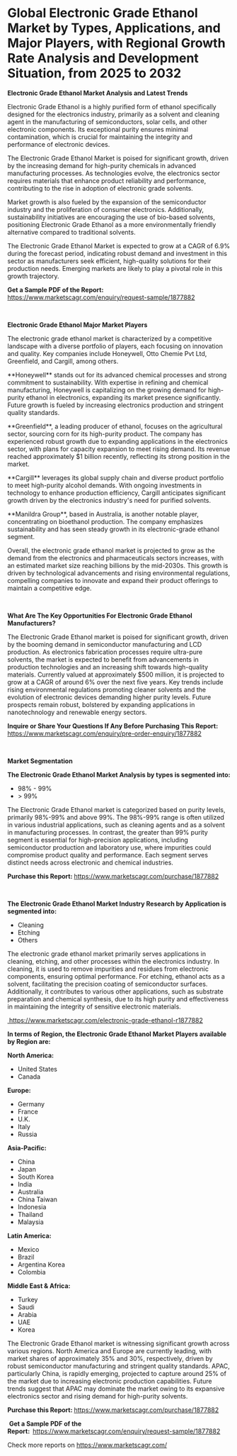 <p><h1>Global Electronic Grade Ethanol Market by Types, Applications, and Major Players, with Regional Growth Rate Analysis and Development Situation, from 2025 to 2032</h1></p><p><strong>Electronic Grade Ethanol Market Analysis and Latest Trends</strong></p>
<p><p>Electronic Grade Ethanol is a highly purified form of ethanol specifically designed for the electronics industry, primarily as a solvent and cleaning agent in the manufacturing of semiconductors, solar cells, and other electronic components. Its exceptional purity ensures minimal contamination, which is crucial for maintaining the integrity and performance of electronic devices.</p><p>The Electronic Grade Ethanol Market is poised for significant growth, driven by the increasing demand for high-purity chemicals in advanced manufacturing processes. As technologies evolve, the electronics sector requires materials that enhance product reliability and performance, contributing to the rise in adoption of electronic grade solvents. </p><p>Market growth is also fueled by the expansion of the semiconductor industry and the proliferation of consumer electronics. Additionally, sustainability initiatives are encouraging the use of bio-based solvents, positioning Electronic Grade Ethanol as a more environmentally friendly alternative compared to traditional solvents.</p><p>The Electronic Grade Ethanol Market is expected to grow at a CAGR of 6.9% during the forecast period, indicating robust demand and investment in this sector as manufacturers seek efficient, high-quality solutions for their production needs. Emerging markets are likely to play a pivotal role in this growth trajectory.</p></p>
<p><strong>Get a Sample PDF of the Report:&nbsp;</strong> <a href="https://www.marketscagr.com/enquiry/request-sample/1877882?utm_campaign=1948&utm_medium=2&utm_source=Github&utm_content=ia&utm_term=03042025&utm_id=electronic-grade-ethanol">https://www.marketscagr.com/enquiry/request-sample/1877882</a></p>
<p>&nbsp;</p>
<p><strong>Electronic Grade Ethanol Major Market Players</strong></p>
<p><p>The electronic grade ethanol market is characterized by a competitive landscape with a diverse portfolio of players, each focusing on innovation and quality. Key companies include Honeywell, Otto Chemie Pvt Ltd, Greenfield, and Cargill, among others.</p><p>**Honeywell** stands out for its advanced chemical processes and strong commitment to sustainability. With expertise in refining and chemical manufacturing, Honeywell is capitalizing on the growing demand for high-purity ethanol in electronics, expanding its market presence significantly. Future growth is fueled by increasing electronics production and stringent quality standards.</p><p>**Greenfield**, a leading producer of ethanol, focuses on the agricultural sector, sourcing corn for its high-purity product. The company has experienced robust growth due to expanding applications in the electronics sector, with plans for capacity expansion to meet rising demand. Its revenue reached approximately $1 billion recently, reflecting its strong position in the market.</p><p>**Cargill** leverages its global supply chain and diverse product portfolio to meet high-purity alcohol demands. With ongoing investments in technology to enhance production efficiency, Cargill anticipates significant growth driven by the electronics industry's need for purified solvents.</p><p>**Manildra Group**, based in Australia, is another notable player, concentrating on bioethanol production. The company emphasizes sustainability and has seen steady growth in its electronic-grade ethanol segment.</p><p>Overall, the electronic grade ethanol market is projected to grow as the demand from the electronics and pharmaceuticals sectors increases, with an estimated market size reaching billions by the mid-2030s. This growth is driven by technological advancements and rising environmental regulations, compelling companies to innovate and expand their product offerings to maintain a competitive edge.</p></p>
<p>&nbsp;</p>
<p><strong>What Are The Key Opportunities For Electronic Grade Ethanol Manufacturers?</strong></p>
<p><p>The Electronic Grade Ethanol market is poised for significant growth, driven by the booming demand in semiconductor manufacturing and LCD production. As electronics fabrication processes require ultra-pure solvents, the market is expected to benefit from advancements in production technologies and an increasing shift towards high-quality materials. Currently valued at approximately $500 million, it is projected to grow at a CAGR of around 6% over the next five years. Key trends include rising environmental regulations promoting cleaner solvents and the evolution of electronic devices demanding higher purity levels. Future prospects remain robust, bolstered by expanding applications in nanotechnology and renewable energy sectors.</p></p>
<p><strong>Inquire or Share Your Questions If Any Before Purchasing This Report:</strong> <a href="https://www.marketscagr.com/enquiry/pre-order-enquiry/1877882?utm_campaign=1948&utm_medium=2&utm_source=Github&utm_content=ia&utm_term=03042025&utm_id=electronic-grade-ethanol">https://www.marketscagr.com/enquiry/pre-order-enquiry/1877882</a></p>
<p>&nbsp;</p>
<p><strong>Market Segmentation</strong></p>
<p><strong>The Electronic Grade Ethanol Market Analysis by types is segmented into:</strong></p>
<p><ul><li>98% - 99%</li><li>> 99%</li></ul></p>
<p><p>The Electronic Grade Ethanol market is categorized based on purity levels, primarily 98%-99% and above 99%. The 98%-99% range is often utilized in various industrial applications, such as cleaning agents and as a solvent in manufacturing processes. In contrast, the greater than 99% purity segment is essential for high-precision applications, including semiconductor production and laboratory use, where impurities could compromise product quality and performance. Each segment serves distinct needs across electronic and chemical industries.</p></p>
<p><strong>Purchase this Report:&nbsp;</strong><a href="https://www.marketscagr.com/purchase/1877882?utm_campaign=1948&utm_medium=2&utm_source=Github&utm_content=ia&utm_term=03042025&utm_id=electronic-grade-ethanol">https://www.marketscagr.com/purchase/1877882</a></p>
<p>&nbsp;</p>
<p><strong>The Electronic Grade Ethanol Market Industry Research by Application is segmented into:</strong></p>
<p><ul><li>Cleaning</li><li>Etching</li><li>Others</li></ul></p>
<p><p>The electronic grade ethanol market primarily serves applications in cleaning, etching, and other processes within the electronics industry. In cleaning, it is used to remove impurities and residues from electronic components, ensuring optimal performance. For etching, ethanol acts as a solvent, facilitating the precision coating of semiconductor surfaces. Additionally, it contributes to various other applications, such as substrate preparation and chemical synthesis, due to its high purity and effectiveness in maintaining the integrity of sensitive electronic materials.</p></p>
<p><a href="https://www.marketscagr.com/electronic-grade-ethanol-r1877882?utm_campaign=1948&utm_medium=2&utm_source=Github&utm_content=ia&utm_term=03042025&utm_id=electronic-grade-ethanol">&nbsp;https://www.marketscagr.com/electronic-grade-ethanol-r1877882</a></p>
<p><strong>In terms of Region, the Electronic Grade Ethanol Market Players available by Region are:</strong></p>
<p>
    <p> <strong> North America: </strong>
        <ul>
            <li>United States</li>
            <li>Canada</li>
        </ul>
        </p> 
    <p> <strong> Europe: </strong>
        <ul>
            <li>Germany</li>
            <li>France</li>
            <li>U.K.</li>
            <li>Italy</li>
            <li>Russia</li>
        </ul>
        </p> 
    <p> <strong> Asia-Pacific: </strong>
        <ul>
            <li>China</li>
            <li>Japan</li>
            <li>South Korea</li>
            <li>India</li>
            <li>Australia</li>
            <li>China Taiwan</li>
            <li>Indonesia</li>
            <li>Thailand</li>
            <li>Malaysia</li>
        </ul>
        </p> 
    <p> <strong> Latin America: </strong>
        <ul>
            <li>Mexico</li>
            <li>Brazil</li>
            <li>Argentina Korea</li>
            <li>Colombia</li>
        </ul>
        </p> 
    <p> <strong> Middle East & Africa: </strong>
        <ul>
            <li>Turkey</li>
            <li>Saudi</li>
            <li>Arabia</li>
            <li>UAE</li>
            <li>Korea</li>
        </ul>
    </p>
    </p>
<p><p>The Electronic Grade Ethanol market is witnessing significant growth across various regions. North America and Europe are currently leading, with market shares of approximately 35% and 30%, respectively, driven by robust semiconductor manufacturing and stringent quality standards. APAC, particularly China, is rapidly emerging, projected to capture around 25% of the market due to increasing electronic production capabilities. Future trends suggest that APAC may dominate the market owing to its expansive electronics sector and rising demand for high-purity solvents.</p></p>
<p><strong>Purchase this Report: </strong><a href="https://www.marketscagr.com/purchase/1877882?utm_campaign=1948&utm_medium=2&utm_source=Github&utm_content=ia&utm_term=03042025&utm_id=electronic-grade-ethanol">https://www.marketscagr.com/purchase/1877882</a></p>
<p>&nbsp;<strong>Get a Sample PDF of the Report:&nbsp;&nbsp;</strong><a href="https://www.marketscagr.com/enquiry/request-sample/1877882?utm_campaign=1948&utm_medium=2&utm_source=Github&utm_content=ia&utm_term=03042025&utm_id=electronic-grade-ethanol">https://www.marketscagr.com/enquiry/request-sample/1877882</a></p>
<p><strong></strong></p>
<p>Check more reports on <a href="https://www.marketscagr.com/?utm_campaign=1948&utm_medium=2&utm_source=Github&utm_content=ia&utm_term=03042025&utm_id=electronic-grade-ethanol">https://www.marketscagr.com/</a></p>